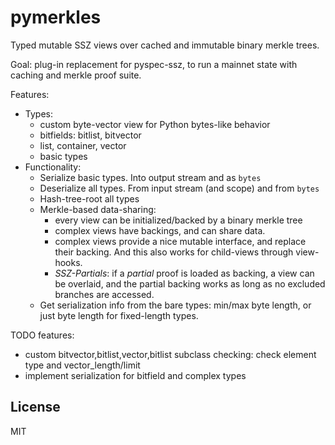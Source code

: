 # pymerkles

Typed mutable SSZ views over cached and immutable binary merkle trees.


Goal: plug-in replacement for pyspec-ssz, to run a mainnet state with caching and merkle proof suite.

Features:
- Types:
    - custom byte-vector view for Python bytes-like behavior
    - bitfields: bitlist, bitvector
    - list, container, vector
    - basic types
- Functionality:
    - Serialize basic types. Into output stream and as `bytes`
    - Deserialize all types. From input stream (and scope) and from `bytes`
    - Hash-tree-root all types
    - Merkle-based data-sharing:
        - every view can be initialized/backed by a binary merkle tree
        - complex views have backings, and can share data.
        - complex views provide a nice mutable interface, and replace their backing.
          And this also works for child-views through view-hooks.
        - *SSZ-Partials*: if a *partial* proof is loaded as backing, a view can be overlaid,
          and the partial backing works as long as no excluded branches are accessed.
    - Get serialization info from the bare types: min/max byte length, or just byte length for fixed-length types.

TODO features:
 - custom bitvector,bitlist,vector,bitlist subclass checking: check element type and vector_length/limit
 - implement serialization for bitfield and complex types

 
## License

MIT
